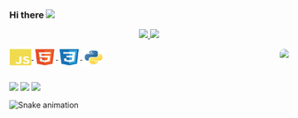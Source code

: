 ### Hi there <img src="https://media.giphy.com/media/hvRJCLFzcasrR4ia7z/giphy.gif" width="25px">
<div align="center">
  <a href="https://github.com/giuseppebruno-py">
  <img height="180em" src="https://github-readme-stats.vercel.app/api?username=GiuseppeBruno-py&show_icons=true&theme=highcontrast&include_all_commits=true&count_private=true"/>
  <img height="180em" src="https://github-readme-stats.vercel.app/api/top-langs/?username=GiuseppeBruno-py&layout=compact&langs_count=7&theme=highcontrast"/>
</div>
<div style="display: inline_block"><br>
  <img align="center" alt="Giu-Js" height="30" width="40" src="https://raw.githubusercontent.com/devicons/devicon/master/icons/javascript/javascript-plain.svg">
  <img align="center" alt="Giu-HTML" height="30" width="40" src="https://raw.githubusercontent.com/devicons/devicon/master/icons/html5/html5-original.svg">
  <img align="center" alt="Giu-CSS" height="30" width="40" src="https://raw.githubusercontent.com/devicons/devicon/master/icons/css3/css3-original.svg">
  <img align="center" alt="Giu-Python" height="30" width="40" src="https://raw.githubusercontent.com/devicons/devicon/master/icons/python/python-original.svg">
  <img align="right" src="https://media0.giphy.com/media/jZtEA0nyCrVxm/giphy.webp?cid=ecf05e47vgaendjtt6s5utqmasq1xdqlukfrmgi88bhjjgf8&rid=giphy.webp&ct=g" height="150" style="border-radius:50px;" >
</div>
  
  ##
 
<div> 
  <a href="https://instagram.com/Giu_baso" target="_blank"><img src="https://img.shields.io/badge/-Instagram-%23E4405F?style=for-the-badge&logo=instagram&logoColor=white" target="_blank"></a>
  <a href = "mailto:Giuseppebruno195@gmail.com"><img src="https://img.shields.io/badge/-Gmail-%23333?style=for-the-badge&logo=gmail&logoColor=white" target="_blank"></a>
  <a href="https://www.linkedin.com/in/giuseppe-baso/" target="_blank"><img src="https://img.shields.io/badge/-LinkedIn-%230077B5?style=for-the-badge&logo=linkedin&logoColor=white" target="_blank"></a> 
 
  ![Snake animation](https://github.com/GiuseppeBruno-Py)
 
</div>
